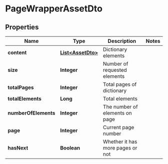 

# PageWrapperAssetDto


## Properties

| Name | Type | Description | Notes |
|------------ | ------------- | ------------- | -------------|
|**content** | [**List&lt;AssetDto&gt;**](AssetDto.md) | Dictionary elements |  |
|**size** | **Integer** | Number of requested elements |  |
|**totalPages** | **Integer** | Total pages of dictionary |  |
|**totalElements** | **Long** | Total elements |  |
|**numberOfElements** | **Integer** | The number of elements on page |  |
|**page** | **Integer** | Current page number |  |
|**hasNext** | **Boolean** | Whether it has more pages or not |  |



